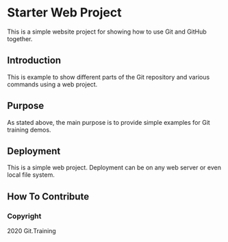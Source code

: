 # Starter Web Project

This is a simple website project for showing
how to use Git and GitHub together.

## Introduction

This is example to show different parts of the Git repository
and various commands using a web project.

## Purpose

As stated above, the main purpose is to provide simple examples
for Git training demos.

## Deployment

This is a simple web project. Deployment can be on any web server
or even local file system.

## How To Contribute

### Copyright

2020 Git.Training